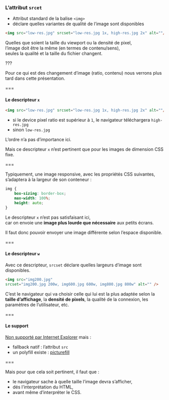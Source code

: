### L’attribut `srcet`

- Attribut standard de la balise `<img>`
- déclare quelles variantes de qualité de l’image sont disponibles

```html
<img src="low-res.jpg" srcset="low-res.jpg 1x, high-res.jpg 2x" alt=""/>
```

Quelles que soient la taille du viewport ou la densité de pixel,  
l’image doit être la même (en termes de contenu/sens),  
seules la qualité et la taille du fichier changent.<!-- {p:.alert.alert_warning.fragment} -->

???

Pour ce qui est des changement d’image (ratio, contenu) nous verrons plus tard dans cette présentation.

===

#### Le descripteur `x`

```html
<img src="low-res.jpg" srcset="low-res.jpg 1x, high-res.jpg 2x" alt=""/>
```
- si le device pixel ratio est supérieur à `1`, le navigateur téléchargera `high-res.jpg`
- sinon `low-res.jpg`

L’ordre n’a pas d’importance ici. <!-- {.alert.alert_info.fragment} -->

Mais ce descripteur `x` n’est pertinent que pour les images de dimension CSS fixe. <!-- {p:.fragment} -->

===

Typiquement, une image responsive, avec les propriétés CSS suivantes, s’adaptera à la largeur de son conteneur :
```css
img {
    box-sizing: border-box;
    max-width: 100%;
    height: auto;
}
```

Le descripteur `x` n’est pas satisfaisant ici,  
car on envoie une __image plus lourde que nécessaire__ aux petits écrans. <!-- {p:.fragment} -->

Il faut donc pouvoir envoyer une image différente selon l’espace disponible. <!-- {.fragment} -->

===

#### Le descripteur `w`

Avec ce descripteur, `srcset` déclare quelles largeurs d’image sont disponibles.

```html
<img src="img200.jpg"
srcset="img200.jpg 200w, img600.jpg 600w, img800.jpg 800w" alt="" />
```

C’est le navigateur qui va choisir celle qui lui est la plus adaptée selon la __taille d’affichage__, la __densité de pixels__, la qualité de la connexion, les paramètres de l’utilisateur, etc.<!-- {p:.fragment} -->

===

#### Le support

[Non supporté par Internet Explorer](http://caniuse.com/#feat=srcset) mais :
- fallback natif : l’attribut `src` <!-- {li:.fragment} -->
- un polyfill existe : [picturefill](https://scottjehl.github.io/picturefill/) <!-- {li:.fragment} -->

===

Mais pour que cela soit pertinent, il faut que :
- le navigateur sache à quelle taille l’image devra s’afficher, <!-- {li:.fragment} -->
- dés l’interprétation du HTML, <!-- {li:.fragment} -->
- avant même d’interpréter le CSS. <!-- {li:.fragment} -->
